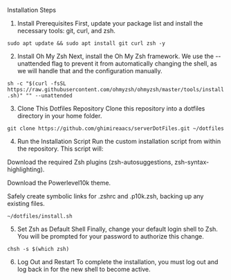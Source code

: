 Installation Steps

1. Install Prerequisites
   First, update your package list and install the necessary tools: git, curl, and zsh.

`sudo apt update && sudo apt install git curl zsh -y`

2. Install Oh My Zsh
   Next, install the Oh My Zsh framework. We use the --unattended flag to prevent it from automatically changing the shell, as we will handle that and the configuration manually.

`sh -c "$(curl -fsSL https://raw.githubusercontent.com/ohmyzsh/ohmyzsh/master/tools/install.sh)" "" --unattended`

3. Clone This Dotfiles Repository
   Clone this repository into a dotfiles directory in your home folder.

`git clone https://github.com/ghimireaacs/serverDotFiles.git ~/dotfiles`

4. Run the Installation Script
   Run the custom installation script from within the repository. This script will:

Download the required Zsh plugins (zsh-autosuggestions, zsh-syntax-highlighting).

Download the Powerlevel10k theme.

Safely create symbolic links for .zshrc and .p10k.zsh, backing up any existing files.

`~/dotfiles/install.sh`

5. Set Zsh as Default Shell
   Finally, change your default login shell to Zsh. You will be prompted for your password to authorize this change.

`chsh -s $(which zsh)`

6. Log Out and Restart
   To complete the installation, you must log out and log back in for the new shell to become active.
